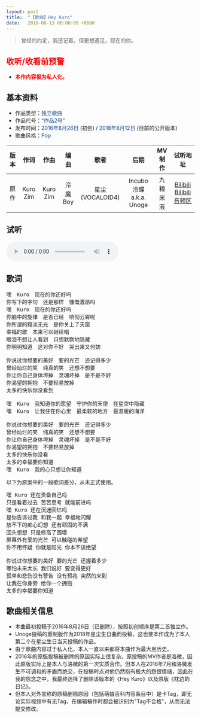 ```yaml
---
layout: post
title:  "【歌曲】Hey Kuro"
date:   2018-08-13 00:00:00 +0800
---
```


>  曾经的约定，我还记着，但更想遇见，现在的你。

## <font color="#ff0000">收听/收看前预警</font>

* <font color="#ff0000"><b>本作内容极为私人化。</b></font>

## 基本资料

* 作品类型：<font color="#194987">独立歌曲</font>
* 作品代号：<font color="#194987">“作品2号”</font>
* 发布时间：<font color="#194987">2016年8月26日</font> (初创) / <font color="#194987">2018年8月12日</font> (目前的公开版本)
* 歌曲风格：<font color="#194987">Pop</font>

| 版本 | 作词 | 作曲 | 编曲 | 歌者 | 后期 | MV制作 | 试听地址 |
| :--: | :--: | :--: | :--: | :--: | :--: | :--: | :--: | 
| 原作 | Kuro Zim | Kuro Zim | 泠魔Boy | 星尘 (VOCALOID4) | Incubo泠蝶 a.k.a. Unoge | 九粮米液 | [Bilibili](https://www.bilibili.com/video/av28911978?p=1)<br>[Bilibili音频区](https://www.bilibili.com/audio/au37981?type=3) |

## 试听

<audio controls>
	<source src="/assets/audio/song02.mp3" type="audio/mp3">
</audio>

## 歌词

<pre>
嘿　Kuro　现在的你还好吗
你写下的字句　还是那样　慷慨激昂吗
嘿　Kuro　现在的你还好吗
你脑中的旋律　是否已经　响彻云霄呢
你所谓的黯淡无光　是你关上了天窗
幸福的歌　本来可以继续唱
眼泪不想让人看到　只想默默地隐藏
你明明知道　这对你不好　哭出来又何妨

你说过你想要的美好　要的光芒　还记得多少
曾经灿烂的笑　纯真的笑　还想不想要
你让你自己身体垮掉　灵魂坏掉　是不是不好
你渴望的拥抱　不要轻易放掉
太多的快乐你没看到

嘿　Kuro　我知道你的愿望　守护你的天使　在星空中隐藏
嘿　Kuro　让我住在你心里　最柔软的地方　最温暖的海洋

你说过你想要的美好　要的光芒　还记得多少
曾经灿烂的笑　纯真的笑　还想不想要
你让你自己身体垮掉　灵魂坏掉　是不是不好
你渴望的拥抱　不要轻易放掉
太多的快乐你没看
太多的幸福要你知道
嘿　Kuro　我的心只想让你知道
</pre>

以下为原案中的一段歌词差分，从未正式使用。

<pre>
嘿 Kuro 还在责备自己吗
只是看着过去 苦苦思考 就能前进吗
嘿 Kuro 还在沉迷回忆吗
是你告诉过我 和我一起 幸福地闪耀
放不下的痴心幻想 还有顽固的不满
回头想想 只是修高了围墙
屏幕外有爱的光芒 可以触碰的希望
你不用怀疑 你就是阳光 你本不该绝望

你说过你想要的美好 要的光芒 还握着多少
哪怕未来太长 我们说好 要变得更好
孤单和悲伤没有警告 没有预兆 突然的来到
让我在你身旁 给你一个拥抱
太多的幸福要你知道 
</pre>

## 歌曲相关信息

* 本曲最初投稿于2016年8月26日（已删除），按照初创顺序是第二首独立作。
* Unoge投稿的重制版作为2018年星尘生日曲而投稿，这也使本作成为了本人第二个在星尘生日当天投稿的作品。
* 由于歌曲内容过于私人化，本人一直以来都将本曲作为最大黑历史。
* 2016年的原版投稿被删除的原因实际上很复杂。原投稿的MV作者是洛微，因此原版实际上是本人与洛微的第一次实质合作。但本人在2018年7月和洛微发生不可调和的矛盾而绝交，在投稿时点对他仍然抱有极大的怨恨情绪，因此在我的怨念之中，我最终选择了删除该版本的《Hey Kuro》以及原版《枕边的日记》。
* 但本人对外宣称的原稿删除原因（包括萌娘百科内容条目中）是卡Tag，即无论实际视频中有无Tag，在编辑稿件时都会被识别为"Tag不合格"，从而无法提交修改。